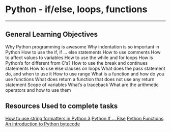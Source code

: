 # Python - if/else, loops, functions
---
## General Learning Objectives
Why Python programming is awesome
Why indentation is so important in Python
How to use the if, if ... else statements
How to use comments
How to affect values to variables
How to use the while and for loops
How is Python’s for different from C‘s?
How to use the break and continues statements
How to use else clauses on loops
What does the pass statement do, and when to use it
How to use range
What is a function and how do you use functions
What does return a function that does not use any return statement
Scope of variables
What’s a traceback
What are the arithmetic operators and how to use them

## Resources Used to complete tasks


[How to use string formatters in Python 3](https://www.digitalocean.com/community/tutorials/how-to-use-string-formatters-in-python-3)
[Python If ... Else](https://www.w3schools.com/python/python_conditions.asp)
[Python Functions](https://www.tutorialspoint.com/python/python_functions.htm)
[An introduction to Python bytecode](https://opensource.com/article/18/4/introduction-python-bytecode)
